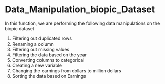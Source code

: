 # Data_Manipulation_biopic_Dataset

In this function, we are performing the following data manipulations on the biopic dataset
1) Filtering out duplicated rows
2) Renaming a column
3) Filtering out missing values
4) Filtering the data based on the year
5) Converting columns to categorical
6) Creating a new variable
7) Changing the earnings from dollars to million dollars
8) Sorting the data based on Earnings
